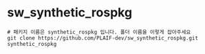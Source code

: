 # sw_synthetic_rospkg
```
# 패키지 이름은 synthetic_rospkg 입니다. 폴더 이름을 이렇게 잡아주세요
git clone https://github.com/PLAIF-dev/sw_synthetic_rospkg.git synthetic_rospkg
```
